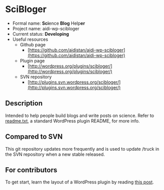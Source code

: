 # SciBloger

* Formal name: <b>Sci</b>ence <b>Blog</b> Help<b>er</b>
* Project name: aidi-wp-scibloger
* Current status: **Developing**
* Useful resources
	* Github page
		* [https://github.com/aidistan/aidi-wp-scibloger](https://github.com/aidistan/aidi-wp-scibloger)
	* Plugin page
		* [http://wordpress.org/plugins/scibloger/](http://wordpress.org/plugins/scibloger/)
	* SVN repository
		* [http://plugins.svn.wordpress.org/scibloger/](http://plugins.svn.wordpress.org/scibloger/)


## Description

Intended to help people build blogs and write posts on science.
Refer to [readme.txt](readme.txt), a standard WordPress plugin README, for more info.


## Compared to SVN

This git repository updates more frequently and is used to update /truck in the SVN repository when a new stable released.


## For contributors

To get start, learn the layout of a WordPress plugin by reading [this post](http://make.wordpress.org/plugins/2012/06/09/the-plugins-directory-and-readme-txt-files/). 
